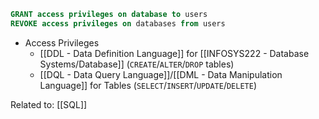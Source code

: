 ```SQL
GRANT access privileges on database to users
REVOKE access privileges on databases from users
```
- Access Privileges
	- [[DDL - Data Definition Language]] for [[INFOSYS222 - Database Systems/Database]] (`CREATE`/`ALTER`/`DROP` tables)
	- [[DQL - Data Query Language]]/[[DML - Data Manipulation Language]] for Tables (`SELECT`/`INSERT`/`UPDATE`/`DELETE`)

Related to: [[SQL]]
